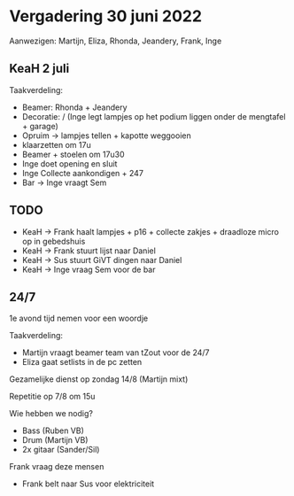 # Vergadering 30 juni 2022

Aanwezigen: Martijn, Eliza, Rhonda, Jeandery, Frank, Inge

## KeaH 2 juli

Taakverdeling:

- Beamer: Rhonda + Jeandery
- Decoratie: / (Inge legt lampjes op het podium liggen onder de mengtafel + garage)
- Opruim -> lampjes tellen + kapotte weggooien
- klaarzetten om 17u
- Beamer + stoelen om 17u30
- Inge doet opening en sluit
- Inge Collecte aankondigen + 247
- Bar -> Inge vraagt Sem

## TODO

- KeaH -> Frank haalt lampjes + p16 + collecte zakjes + draadloze micro op in gebedshuis
- KeaH -> Frank stuurt lijst naar Daniel
- KeaH -> Sus stuurt GiVT dingen naar Daniel
- KeaH -> Inge vraag Sem voor de bar

## 24/7

1e avond tijd nemen voor een woordje

Taakverdeling:

- Martijn vraagt beamer team van tZout voor de 24/7
- Eliza gaat setlists in de pc zetten

Gezamelijke dienst op zondag 14/8 (Martijn mixt)

Repetitie op 7/8 om 15u

Wie hebben we nodig?

- Bass (Ruben VB)
- Drum (Martijn VB)
- 2x gitaar (Sander/Sil)

Frank vraag deze mensen

- Frank belt naar Sus voor elektriciteit